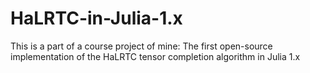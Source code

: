 # HaLRTC-in-Julia-1.x
This is a part of a course project of mine: The first open-source implementation of the HaLRTC tensor completion algorithm in Julia 1.x
